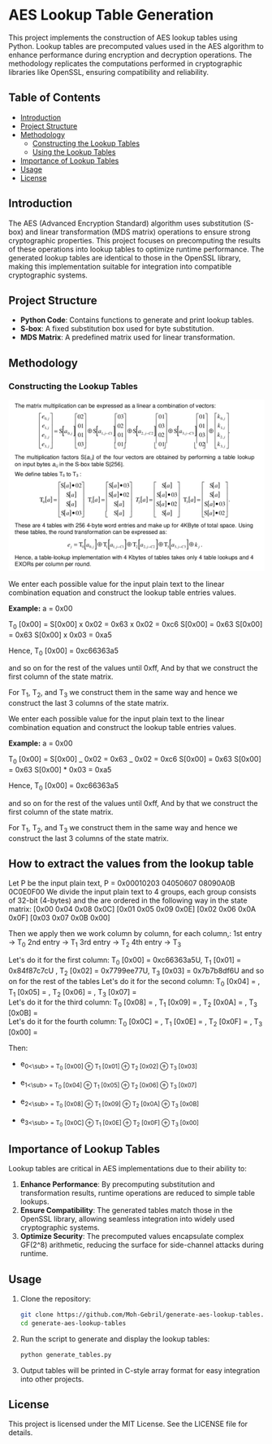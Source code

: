 # AES Lookup Table Generation

This project implements the construction of AES lookup tables using Python. Lookup tables are precomputed values used in the AES algorithm to enhance performance during encryption and decryption operations. The methodology replicates the computations performed in cryptographic libraries like OpenSSL, ensuring compatibility and reliability.

## Table of Contents

- [Introduction](#introduction)
- [Project Structure](#project-structure)
- [Methodology](#methodology)
  - [Constructing the Lookup Tables](#constructing-the-lookup-tables)
  - [Using the Lookup Tables](#using-the-lookup-tables)
- [Importance of Lookup Tables](#importance-of-lookup-tables)
- [Usage](#usage)
- [License](#license)

## Introduction

The AES (Advanced Encryption Standard) algorithm uses substitution (S-box) and linear transformation (MDS matrix) operations to ensure strong cryptographic properties. This project focuses on precomputing the results of these operations into lookup tables to optimize runtime performance. The generated lookup tables are identical to those in the OpenSSL library, making this implementation suitable for integration into compatible cryptographic systems.

## Project Structure

- **Python Code**: Contains functions to generate and print lookup tables.
- **S-box**: A fixed substitution box used for byte substitution.
- **MDS Matrix**: A predefined matrix used for linear transformation.

## Methodology

### Constructing the Lookup Tables

![Constructing the Lookup Tables and Extracting the values from the lookup table](resources/image.png)

We enter each possible value for the input plain text to the linear combination equation and construct the lookup table entries values.

**Example:** a = 0x00

T<sub>0</sub> [0x00] = S[0x00] x 0x02 = 0x63 x 0x02 = 0xc6
S[0x00] = 0x63
S[0x00] = 0x63
S[0x00] x 0x03 = 0xa5

Hence, T<sub>0</sub> [0x00] = 0xc66363a5

and so on for the rest of the values until 0xff, And by that we construct the first column of the state matrix.

For T<sub>1</sub>, T<sub>2</sub>, and T<sub>3</sub> we construct them in the same way and hence we construct the last 3 columns of the state matrix.

We enter each possible value for the input plain text to the linear combination equation and construct the lookup table entries values.

**Example:** a = 0x00

T<sub>0</sub> [0x00] = S[0x00] _ 0x02 = 0x63 _ 0x02 = 0xc6
S[0x00] = 0x63
S[0x00] = 0x63
S[0x00] \* 0x03 = 0xa5

Hence, T<sub>0</sub> [0x00] = 0xc66363a5

and so on for the rest of the values until 0xff, And by that we construct the first column of the state matrix.

For T<sub>1</sub>, T<sub>2</sub>, and T<sub>3</sub> we construct them in the same way and hence we construct the last 3 columns of the state matrix.

## How to extract the values from the lookup table

Let P be the input plain text, P = 0x00010203 04050607 08090A0B 0C0E0F00
We divide the input plain text to 4 groups, each group consists of 32-bit (4-bytes) and the are ordered in the following way in the state matrix:
[0x00 0x04 0x08 0x0C]
[0x01 0x05 0x09 0x0E]
[0x02 0x06 0x0A 0x0F]
[0x03 0x07 0x0B 0x00]

Then we apply then we work column by column, for each column,:
1st entry -> T<sub>0</sub>
2nd entry -> T<sub>1</sub>
3rd entry -> T<sub>2</sub>
4th entry -> T<sub>3</sub>

Let's do it for the first column: T<sub>0</sub> [0x00] = 0xc66363a5U, T<sub>1</sub> [0x01] = 0x84f87c7cU , T<sub>2</sub> [0x02] = 0x7799ee77U, T<sub>3</sub> [0x03] = 0x7b7b8df6U
and so on for the rest of the tables
Let's do it for the second column: T<sub>0</sub> [0x04] = , T<sub>1</sub> [0x05] = , T<sub>2</sub> [0x06] = , T<sub>3</sub> [0x07] =  
 Let's do it for the third column: T<sub>0</sub> [0x08] = , T<sub>1</sub> [0x09] = , T<sub>2</sub> [0x0A] = , T<sub>3</sub> [0x0B] =  
 Let's do it for the fourth column: T<sub>0</sub> [0x0C] = , T<sub>1</sub> [0x0E] = , T<sub>2</sub> [0x0F] = , T<sub>3</sub> [0x00] =

Then:

- e<sub>0<\sub> = T<sub>0</sub> [0x00] ⊕ T<sub>1</sub> [0x01] ⊕ T<sub>2</sub> [0x02] ⊕ T<sub>3</sub> [0x03]

- e<sub>1<\sub> = T<sub>0</sub> [0x04] ⊕ T<sub>1</sub> [0x05] ⊕ T<sub>2</sub> [0x06] ⊕ T<sub>3</sub> [0x07]

- e<sub>2<\sub> = T<sub>0</sub> [0x08] ⊕ T<sub>1</sub> [0x09] ⊕ T<sub>2</sub> [0x0A] ⊕ T<sub>3</sub> [0x0B]

- e<sub>3<\sub> = T<sub>0</sub> [0x0C] ⊕ T<sub>1</sub> [0x0E] ⊕ T<sub>2</sub> [0x0F] ⊕ T<sub>3</sub> [0x00]

## Importance of Lookup Tables

Lookup tables are critical in AES implementations due to their ability to:

1. **Enhance Performance**: By precomputing substitution and transformation results, runtime operations are reduced to simple table lookups.
2. **Ensure Compatibility**: The generated tables match those in the OpenSSL library, allowing seamless integration into widely used cryptographic systems.
3. **Optimize Security**: The precomputed values encapsulate complex GF(2^8) arithmetic, reducing the surface for side-channel attacks during runtime.

## Usage

1. Clone the repository:

   ```bash
   git clone https://github.com/Moh-Gebril/generate-aes-lookup-tables.git
   cd generate-aes-lookup-tables
   ```

2. Run the script to generate and display the lookup tables:

   ```bash
   python generate_tables.py
   ```

3. Output tables will be printed in C-style array format for easy integration into other projects.

## License

This project is licensed under the MIT License. See the LICENSE file for details.
